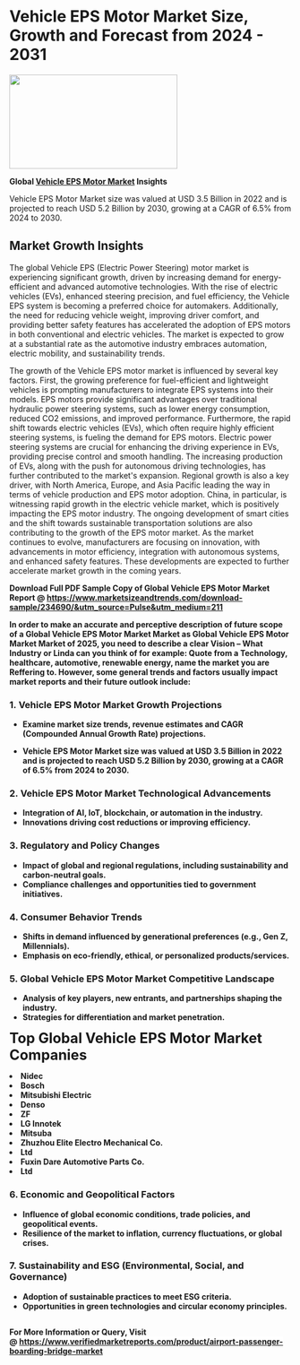 <H1>Vehicle EPS Motor Market Size, Growth and Forecast from 2024 - 2031</H1><img class="aligncenter size-medium wp-image-584254" src="https://thirdeyenews.in/wp-content/uploads/2024/09/Global-Market-Research-300x168.jpeg" alt="" width="300" height="168" /><p><strong>Global&nbsp;<a href="https://www.marketsizeandtrends.com/download-sample/234690/&amp;utm_source=Pulse&amp;utm_medium=211">Vehicle EPS Motor Market</a> Insights</strong></p><p>Vehicle EPS Motor Market size was valued at USD 3.5 Billion in 2022 and is projected to reach USD 5.2 Billion by 2030, growing at a CAGR of 6.5% from 2024 to 2030.</p><p><h2>Market Growth Insights</h2> <p>The global Vehicle EPS (Electric Power Steering) motor market is experiencing significant growth, driven by increasing demand for energy-efficient and advanced automotive technologies. With the rise of electric vehicles (EVs), enhanced steering precision, and fuel efficiency, the Vehicle EPS system is becoming a preferred choice for automakers. Additionally, the need for reducing vehicle weight, improving driver comfort, and providing better safety features has accelerated the adoption of EPS motors in both conventional and electric vehicles. The market is expected to grow at a substantial rate as the automotive industry embraces automation, electric mobility, and sustainability trends.</p> <p><strong></strong></p> <p>The growth of the Vehicle EPS motor market is influenced by several key factors. First, the growing preference for fuel-efficient and lightweight vehicles is prompting manufacturers to integrate EPS systems into their models. EPS motors provide significant advantages over traditional hydraulic power steering systems, such as lower energy consumption, reduced CO2 emissions, and improved performance. Furthermore, the rapid shift towards electric vehicles (EVs), which often require highly efficient steering systems, is fueling the demand for EPS motors. Electric power steering systems are crucial for enhancing the driving experience in EVs, providing precise control and smooth handling. The increasing production of EVs, along with the push for autonomous driving technologies, has further contributed to the market's expansion. Regional growth is also a key driver, with North America, Europe, and Asia Pacific leading the way in terms of vehicle production and EPS motor adoption. China, in particular, is witnessing rapid growth in the electric vehicle market, which is positively impacting the EPS motor industry. The ongoing development of smart cities and the shift towards sustainable transportation solutions are also contributing to the growth of the EPS motor market. As the market continues to evolve, manufacturers are focusing on innovation, with advancements in motor efficiency, integration with autonomous systems, and enhanced safety features. These developments are expected to further accelerate market growth in the coming years.</p> <p><strong></p><p><span class=""><strong>Download Full PDF Sample Copy of Global Vehicle EPS Motor Market Report</strong> @ <a href="https://www.marketsizeandtrends.com/download-sample/234690/&amp;utm_source=Pulse&amp;utm_medium=211" target="_blank">https://www.marketsizeandtrends.com/download-sample/234690/&amp;utm_source=Pulse&amp;utm_medium=211</a></span></p><p>In order to make an accurate and perceptive description of future scope of a Global&nbsp;Vehicle EPS Motor Market Market as Global&nbsp;Vehicle EPS Motor Market Market of 2025, you need to describe a clear Vision &ndash; What Industry or Linda can you think of for example: Quote from a Technology, healthcare, automotive, renewable energy, name the market you are Reffering to. However, some general trends and factors usually impact market reports and their future outlook include:</p><h3>1.&nbsp;<strong>Vehicle EPS Motor Market Growth Projections</strong></h3><ul><li>Examine market size trends, revenue estimates and CAGR (Compounded Annual Growth Rate) projections.</li><li><p>Vehicle EPS Motor Market size was valued at USD 3.5 Billion in 2022 and is projected to reach USD 5.2 Billion by 2030, growing at a CAGR of 6.5% from 2024 to 2030.</p></li></ul><h3>2.&nbsp;<strong>Vehicle EPS Motor Market Technological Advancements</strong></h3><ul><li>Integration of AI, IoT, blockchain, or automation in the industry.</li><li>Innovations driving cost reductions or improving efficiency.</li></ul><h3>3.&nbsp;<strong>Regulatory and Policy Changes</strong></h3><ul><li>Impact of global and regional regulations, including sustainability and carbon-neutral goals.</li><li>Compliance challenges and opportunities tied to government initiatives.</li></ul><h3>4.&nbsp;<strong>Consumer Behavior Trends</strong></h3><ul><li>Shifts in demand influenced by generational preferences (e.g., Gen Z, Millennials).</li><li>Emphasis on eco-friendly, ethical, or personalized products/services.</li></ul><h3>5.&nbsp;<strong>Global Vehicle EPS Motor Market Competitive Landscape</strong></h3><ul><li>Analysis of key players, new entrants, and partnerships shaping the industry.</li><li>Strategies for differentiation and market penetration.</li></ul><p data-pm-slice="1 1 []"><span style="color: inherit; font-family: inherit; font-size: 25px;">Top Global Vehicle EPS Motor Market Companies</span></p><div class="" data-test-id=""><p><li>Nidec</li><li> Bosch</li><li> Mitsubishi Electric</li><li> Denso</li><li> ZF</li><li> LG Innotek</li><li> Mitsuba</li><li> Zhuzhou Elite Electro Mechanical Co.</li><li> Ltd</li><li> Fuxin Dare Automotive Parts Co.</li><li>Ltd</li></p></div><h3>6.&nbsp;<strong>Economic and Geopolitical Factors</strong></h3><ul><li>Influence of global economic conditions, trade policies, and geopolitical events.</li><li>Resilience of the market to inflation, currency fluctuations, or global crises.</li></ul><h3>7.&nbsp;<strong>Sustainability and ESG (Environmental, Social, and Governance)</strong></h3><ul><li>Adoption of sustainable practices to meet ESG criteria.</li><li>Opportunities in green technologies and circular economy principles.</li></ul><h2><strong style="font-size: 14px;">For More Information or Query, Visit @&nbsp;</strong><a style="background-color: #ffffff; font-size: 14px;" href="https://www.marketsizeandtrends.com/report/vehicle-eps-motor-market/" target="_blank">https://www.verifiedmarketreports.com/product/airport-passenger-boarding-bridge-market</a></h2>
